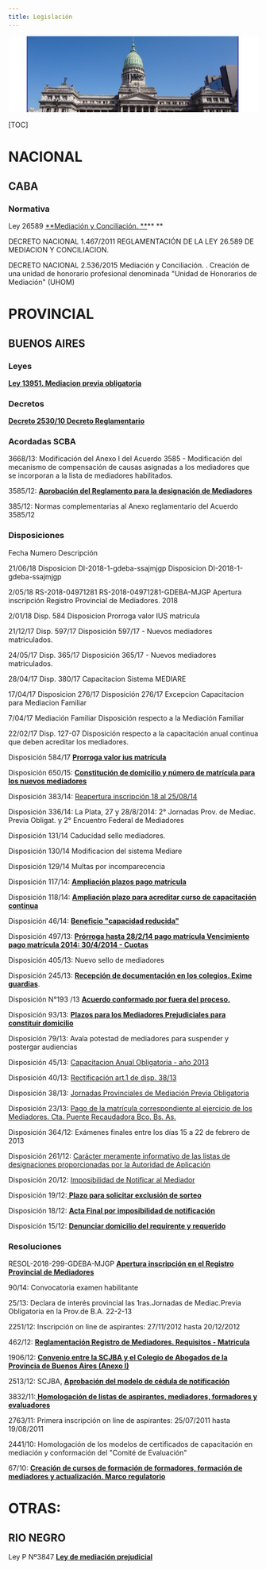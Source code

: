 ```yaml
---
title: Legislación
---
```

![null](/images/uploads/congreso.jpg)

\[TOC]

# NACIONAL

## CABA

### Normativa

Ley 26589 [**Mediación y Conciliación. **](/legislacion/ley-26589-mediacion-y-conciliacion/index.html)\*\* \*\*

DECRETO NACIONAL 1.467/2011 REGLAMENTACIÓN DE LA LEY 26.589 DE MEDIACION Y CONCILIACION.

DECRETO NACIONAL 2.536/2015 Mediación y Conciliación. . Creación de una unidad de honorario profesional denominada "Unidad de Honorarios de Mediación" (UHOM)

# PROVINCIAL

## **BUENOS AIRES**

### Leyes

[**Ley 13951. Mediacion previa obligatoria**](/legislacion/legislacion/l-13951.html)

### Decretos

[**Decreto 2530/10 Decreto Reglamentario**](http://www.gob.gba.gov.ar/legislacion/legislacion/10-2530.html)

### Acordadas SCBA

3668/13: Modificación del Anexo I del Acuerdo 3585 -  Modificación del mecanismo de compensación
de causas asignadas a los mediadores que se incorporan a la lista de mediadores
 habilitados.

3585/12: [**Aprobación del Reglamento para la designación de Mediadores**](/legislacion/358512)

 385/12:  Normas complementarias al Anexo reglamentario del Acuerdo 3585/12

### Disposiciones

Fecha	Numero	Descripción	

21/06/18	Disposicion DI-2018-1-gdeba-ssajmjgp	Disposicion DI-2018-1-gdeba-ssajmjgp	

2/05/18	RS-2018-04971281	RS-2018-04971281-GDEBA-MJGP Apertura inscripción Registro Provincial de Mediadores. 2018	 

2/01/18	Disp. 584	Disposicion Prorroga valor IUS matricula	 

21/12/17	Disp. 597/17	Disposición 597/17 - Nuevos mediadores matriculados.	 

24/05/17	Disp. 365/17	Disposición 365/17 - Nuevos mediadores matriculados.	 

28/04/17	Disp. 380/17	Capacitacion Sistema MEDIARE	 

17/04/17	Disposicion 276/17	Disposición 276/17 Excepcion Capacitacion para Mediacion Familiar	

7/04/17	Mediación Familiar	Disposición respecto a la Mediación Familiar	 

22/02/17	Disp. 127-07	Disposición respecto a la capacitación anual continua que deben acreditar los mediadores.

Disposición 584/17 [**Prorroga valor ius matrícula**](/legislacion/disp-584-17-prorroga-valor-ius/index.html)

Disposición 650/15: [**Constitución de domicilio y número de matrícula para los nuevos mediadores**](/legislacion/65015)

Disposición 383/14: [Reapertura inscripción 18 al 25/08/14](/legislacion/38314)

Disposición 336/14: La Plata, 27 y 28/8/2014: 2° Jornadas Prov. de Mediac. Previa Obligat. y 2° Encuentro Federal de Mediadores

Disposición 131/14 Caducidad sello mediadores. 

Disposición 130/14 Modificacion del sistema Mediare

Disposición 129/14 Multas por incomparecencia

Disposición 117/14:  [**Ampliación plazos pago matrícula**](/legislacion/11714/index.html)

Disposición 118/14:  [**Ampliación plazo para acreditar curso de capacitación continua**](/legislacion/11814/index.html)

Disposición 46/14: 	[**Beneficio "capacidad reducida"**](/legislacion/4614)

Disposición 497/13: [**Prórroga hasta 28/2/14 pago matrícula Vencimiento pago matrícula 2014:  30/4/2014 - Cuotas**](/legislacion/49713)

Disposición 405/13: Nuevo sello de mediadores

Disposición 245/13: [**Recepción de documentación en los colegios. Exime guardias**](https://sitio-mediadores.netlify.com/legislacion/24513/index.html). 

Disposición N°193 /13 [**Acuerdo conformado por fuera del proceso.** ](/legislacion/acuerdo-conformado-por-fuera-del-proceso)

Disposición 93/13: [**Plazos para los Mediadores Prejudiciales para constituir domicilio**](/legislacion/9313)

Disposición 79/13: Avala potestad de mediadores para suspender y postergar audiencias

Disposición 45/13: [Capacitacion  Anual Obligatoria - año 2013](/legislacion/4513)

Disposición 40/13: [Rectificación art.1 de disp. 38/13](/legislacion/4013)

Disposición 38/13: [Jornadas Provinciales de Mediación Previa Obligatoria](/legislacion/3813)

Disposición 23/13: [Pago de la matrícula correspondiente al ejercicio de los Mediadores. Cta. Puente Recaudadora Bco. Bs. As.](/legislacion/2313)

Disposición 364/12: Exámenes finales entre los días 15 a 22 de febrero de 2013

Disposición 261/12: [Carácter meramente informativo de las listas de designaciones proporcionadas por la Autoridad de Aplicación](/legislacion/26112)

Disposición 20/12: [Imposibilidad de Notificar al Mediador](/legislacion/2012)

Disposición 19/12:[ **Plazo para solicitar exclusión de sorteo**](/legislacion/1912/index.html)

Disposición 18/12: [**Acta Final por imposibilidad de notificación**](/legislacion/1812/index.html)

Disposición 15/12: [**Denunciar domicilio del requirente y requerido**](/legislacion/1512/index.html)

### Resoluciones

RESOL-2018-299-GDEBA-MJGP
[ **Apertura inscripción en el Registro Provincial de Mediadores**](/legislacion/apertura-inscripcion-en-el-registro-provincial-de-mediadores-2018/index.html)

90/14: Convocatoria examen habilitante

25/13:  Declara de interés provincial las 1ras.Jornadas de Mediac.Previa Obligatoria en la Prov.de B.A. 22-2-13

2251/12: Inscripción on line de aspirantes: 27/11/2012 hasta 20/12/2012

462/12:  [**Reglamentación Registro de Mediadores. Requisitos - Matricula**](/legislacion/462)

1906/12: [**Convenio entre la SCJBA y el Colegio de Abogados de la Provincia de Buenos Aires (Anexo I)**](/legislacion/1906/index.html)

2513/12: SCJBA, [**Aprobación del modelo de cédula de notificación**](/legislacion/513)

3832/11:[ **Homologación de listas de aspirantes, mediadores, formadores y evaluadores**](/legislacion/2)

2763/11: Primera inscripción on line de aspirantes: 25/07/2011 hasta 19/08/2011

2441/10: Homologación de los modelos de certificados de capacitación en mediación y conformación del "Comité de Evaluación"

67/10:  [**Creación de cursos de formación de formadores, formación de mediadores y actualización. Marco regulatorio**](/legislacion/6710)

# OTRAS:

## **RIO NEGRO**

Ley P Nº3847 [**Ley de mediación prejudicial**](/legislacion/ley-de-mediacion-prejudicial-de-rio-negro/index.html)
